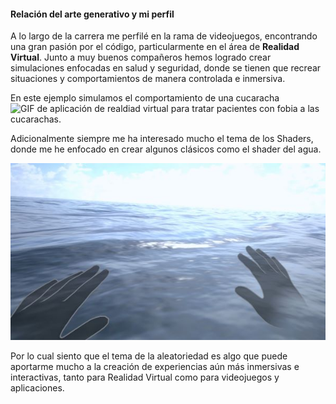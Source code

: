 #### Relación del arte generativo y mi perfil
A lo largo de la carrera me perfilé en la rama de videojuegos, encontrando una gran pasión por el código, particularmente en el área de **Realidad Virtual**. Junto a muy buenos compañeros hemos logrado crear simulaciones enfocadas en salud y seguridad, donde se tienen que recrear situaciones y comportamientos de manera controlada e inmersiva.

En este ejemplo simulamos el comportamiento de una cucaracha 
![GIF de aplicación de realdiad virtual para tratar pacientes con fobia a las cucarachas.](../../../../../src/assets/Phobos%20GIF.gif)

Adicionalmente siempre me ha interesado mucho el tema de los Shaders, donde me he enfocado en crear algunos clásicos como el shader del agua.

![ScreenShot del shader desde las gafas VR.](../../../../../src/assets/WaterShader_Screenshot.jpg)

Por lo cual siento que el tema de la aleatoriedad es algo que puede aportarme mucho a la creación de experiencias aún más inmersivas e interactivas, tanto para Realidad Virtual como para videojuegos y aplicaciones.
